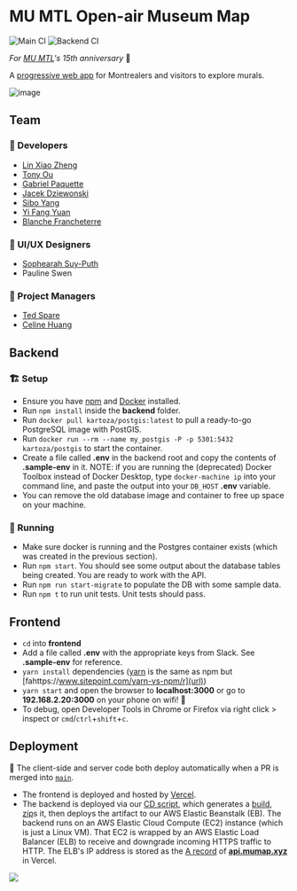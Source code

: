 # MU MTL Open-air Museum Map

![Main CI](https://github.com/hack4impact-mcgill/mu-map/actions/workflows/main.yml/badge.svg)
![Backend CI](https://github.com/hack4impact-mcgill/mu-map/actions/workflows/deploy_backend.yml/badge.svg)

_For [MU MTL](https://mumtl.org/)'s 15th anniversary_ 🎉

A [progressive web app](https://web.dev/progressive-web-apps/) for Montrealers and visitors to explore murals.

![image](https://user-images.githubusercontent.com/36117635/113964769-2c8d2d80-97fa-11eb-96c7-86b2e8714c5c.png)

## Team

### 🎹 Developers
- [Lin Xiao Zheng](https://github.com/zhenglinxiao)
- [Tony Ou](https://github.com/Tony9984)
- [Gabriel Paquette](https://github.com/Gabriel-Paquette)
- [Jacek Dziewonski](https://github.com/JDziewonski98)
- [Sibo Yang](https://github.com/SiboYang)
- [Yi Fang Yuan](https://github.com/yi-fang-yuan)
- [Blanche Francheterre](https://github.com/BlancheFrancheterre)

### 🎨 UI/UX Designers
- [Sophearah Suy-Puth](https://github.com/sophearahsp)
- Pauline Swen

### 🎤 Project Managers
- [Ted Spare](https://github.com/tedspare)
- [Celine Huang](https://github.com/celinehuang)

## Backend

### 🏗️ Setup
- Ensure you have [npm](https://www.npmjs.com/get-npm) and [Docker](https://www.docker.com/products/docker-desktop) installed.
- Run `npm install` inside the **backend** folder.
- Run `docker pull kartoza/postgis:latest` to pull a ready-to-go PostgreSQL image with PostGIS.
- Run `docker run --rm --name my_postgis -P -p 5301:5432 kartoza/postgis` to start the container.
- Create a file called **.env** in the backend root and copy the contents of **.sample-env** in it. NOTE: if you are running the (deprecated) Docker
Toolbox instead of Docker Desktop, type `docker-machine ip` into your command line, and paste the output into your `DB_HOST` **.env** variable.
- You can remove the old database image and container to free up space on your machine.

### 🏃 Running
- Make sure docker is running and the Postgres container exists (which was created in the previous section).
- Run `npm start`. You should see some output about the database tables being created. You are ready to work with the API.
- Run `npm run start-migrate` to populate the DB with some sample data.
- Run `npm t` to run unit tests. Unit tests should pass.

## Frontend

- `cd` into **frontend**
- Add a file called **.env** with the appropriate keys from Slack. See **.sample-env** for reference.
- `yarn install` dependencies ([yarn](https://classic.yarnpkg.com/en/docs/install/#mac-stable) is the same as npm but [fahttps://www.sitepoint.com/yarn-vs-npm/r](url))
- `yarn start` and open the browser to **localhost:3000** or go to **192.168.2.20:3000** on your phone on wifi! 📱
- To debug, open Developer Tools in Chrome or Firefox via right click > inspect or `cmd`/`ctrl`+`shift`+`c`.

## Deployment

🚀 The client-side and server code both deploy automatically when a PR is merged into [`main`](https://github.com/hack4impact-mcgill/mu-map).
- The frontend is deployed and hosted by [Vercel](https://vercel.com/).
- The backend is deployed via our [CD script](https://github.com/hack4impact-mcgill/mu-map/blob/main/.github/workflows/deploy_backend.yml), which generates a [build](https://create-react-app.dev/docs/production-build/), [zip](https://en.wikipedia.org/wiki/ZIP_(file_format))s it, then deploys the artifact to our AWS Elastic Beanstalk (EB). The backend runs on an AWS Elastic Cloud Compute (EC2) instance (which is just a Linux VM). That EC2 is wrapped by an AWS Elastic Load Balancer (ELB) to receive and downgrade incoming HTTPS traffic to HTTP. The ELB's IP address is stored as the [A record](https://support.dnsimple.com/articles/a-record/) of **[api.mumap.xyz](https://api.mumap.xyz/artist)** in Vercel.

[<img src="https://www.datocms-assets.com/31049/1618983297-powered-by-vercel.svg">](https://vercel.com?utm_source=mumap&utm_campaign=oss)
